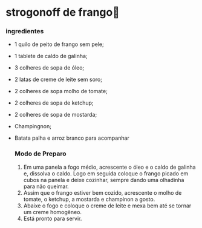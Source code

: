 # strogonoff de frango:chicken:

### ingredientes

- 1 quilo de peito de frango sem pele;

- 1 tablete de caldo de galinha;

- 3 colheres de sopa de óleo;

- 2 latas de creme de leite sem soro;

- 2 colheres de sopa molho de tomate;

- 2 colheres de sopa de ketchup;

- 2 colheres de sopa de mostarda;

- Champingnon;

- Batata palha e arroz branco para acompanhar

  ### Modo de Preparo

  1. Em uma panela a fogo médio, acrescente o óleo e o caldo de galinha e, dissolva o caldo. Logo em seguida coloque o frango picado em cubos na panela e deixe cozinhar, sempre dando uma olhadinha para não queimar.
  2. Assim que o frango estiver bem cozido, acrescente o molho de tomate, o ketchup, a mostarda e champinon a gosto.
  3. Abaixe o fogo e coloque o creme de leite e mexa bem até se tornar um creme homogêneo.
  4. Está pronto para servir.